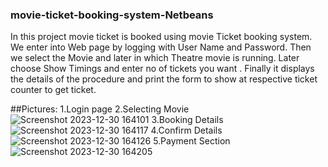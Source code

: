 ### movie-ticket-booking-system-Netbeans

In this project movie ticket is booked  using  movie Ticket booking system. We enter into Web page by logging with User Name and Password. 
Then we select the Movie and later in which Theatre movie is running. Later choose Show Timings and enter no of tickets you want .
Finally it displays the details of the procedure and print the form to show at respective ticket counter to get ticket. 


##Pictures:
1.Login page
2.Selecting Movie
![Screenshot 2023-12-30 164101](https://github.com/SamJackson2810/movie-ticket-booking-management/assets/128458120/6d336836-3c75-4918-8db0-c9527e7247e5)
3.Booking Details
![Screenshot 2023-12-30 164117](https://github.com/SamJackson2810/movie-ticket-booking-management/assets/128458120/6b9c33a4-9ff2-46bb-a4dc-1c6a71d771e3)
4.Confirm Details
![Screenshot 2023-12-30 164126](https://github.com/SamJackson2810/movie-ticket-booking-management/assets/128458120/8804f079-e445-433e-a2fc-47ad93856f87)
5.Payment Section
![Screenshot 2023-12-30 164205](https://github.com/SamJackson2810/movie-ticket-booking-management/assets/128458120/4e3f219b-3e6a-4fe3-905e-0c8e3e5c6bbf)

